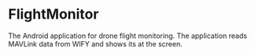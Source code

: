 # FlightMonitor
The Android application for drone flight monitoring.
The application reads MAVLink data from WIFY and shows its at the screen.
